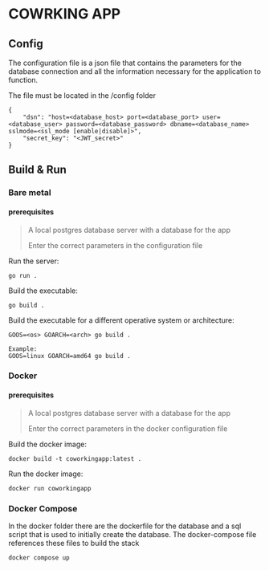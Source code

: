 # COWRKING APP

## Config
The configuration file is a json file that contains the parameters for the database connection and all the information necessary for the application to function.

The file must be located in the /config folder
```
{
    "dsn": "host=<database_host> port=<database_port> user=<database_user> password=<database_password> dbname=<database_name> sslmode=<ssl_mode [enable|disable]>",
    "secret_key": "<JWT_secret>"
}
```


## Build & Run


### Bare metal

#### prerequisites

> A local postgres database server with a database for the app
> 
> Enter the correct parameters in the configuration file

Run the server:
```
go run .
```

Build the executable:

```
go build .
```

Build the executable for a different operative system or architecture:

```
GOOS=<os> GOARCH=<arch> go build . 

Example:
GOOS=linux GOARCH=amd64 go build . 
```

### Docker

#### prerequisites

> A local postgres database server with a database for the app
>
> Enter the correct parameters in the docker configuration file

Build the docker image:
```
docker build -t coworkingapp:latest .
```

Run the docker image:
```
docker run coworkingapp
```

### Docker Compose

In the docker folder there are the dockerfile for the database and a sql script that is used to initially create the database.
The docker-compose file references these files to build the stack

```
docker compose up
```